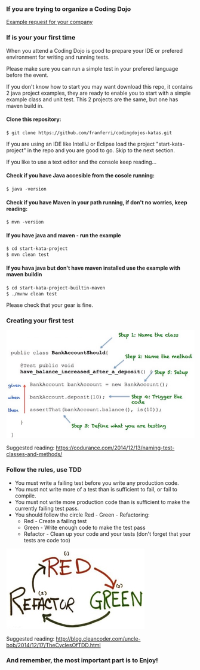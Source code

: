
### If you are trying to organize a Coding Dojo

[Example request for your company](https://github.com/franferri/codingdojos-katas/blob/master/Example%20request%20for%20your%20company.md)

### If is your your first time

When you attend a Coding Dojo is good to prepare your IDE or prefered environment for writing and running tests.

Please make sure you can run a simple test in your prefered language before the event.

If you don't know how to start you may want download this repo, it contains 2 java project examples, they are ready to enable you to start with a simple example class and unit test. This 2 projects are the same, but one has maven build in.

#### Clone this repository:
    $ git clone https://github.com/franferri/codingdojos-katas.git

If you are using an IDE like IntelliJ or Eclipse load the project "start-kata-project" in the repo and you are good to go. Skip to the next section.

If you like to use a text editor and the console keep reading...

#### Check if you have Java accesible from the cosole running:
    $ java -version

#### Check if you have Maven in your path running, if don't no worries, keep reading:
    $ mvn -version

#### If you have java and maven - run the example
    $ cd start-kata-project
    $ mvn clean test

#### If you hava java but don't have maven installed use the example with maven buildin

    $ cd start-kata-project-builtin-maven
    $ ./mvnw clean test

Please check that your gear is fine.


### Creating your first test

![Test in 5 steps](https://github.com/franferri/codingdojos-katas/blob/master/images/test_in_5_steps.jpg)

Suggested reading: https://codurance.com/2014/12/13/naming-test-classes-and-methods/

### Follow the rules, use TDD
* You must write a failing test before you write any production code.
* You must not write more of a test than is sufficient to fail, or fail to compile.
* You must not write more production code than is sufficient to make the currently failing test pass.
* You should follow the circle Red - Green - Refactoring:
  * Red - Create a failing test
  * Green - Write enough code to make the test pass
  * Refactor - Clean up your code and your tests (don't forget that your tests are code too)

![Red Green Refactor](https://github.com/franferri/codingdojos-katas/blob/master/images/red_green_refactor.jpg)

Suggested reading: http://blog.cleancoder.com/uncle-bob/2014/12/17/TheCyclesOfTDD.html

### And remember, the most important part is to Enjoy!
